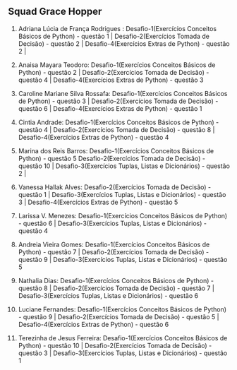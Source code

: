 ## Squad Grace Hopper
1. Adriana Lúcia de França Rodrigues : Desafio-1(Exercícios Conceitos Básicos de Python) - questão 1 | Desafio-2(Exercícios Tomada de Decisão) - questão 2 | Desafio-4(Exercícios Extras de Python) - questão 2 |  

2. Anaisa Mayara Teodoro: Desafio-1(Exercícios Conceitos Básicos de Python) - questão 2 |  Desafio-2(Exercícios Tomada de Decisão) - questão 4 | Desafio-4(Exercícios Extras de Python) - questão 3 

3. Caroline Mariane Silva Rossafa: Desafio-1(Exercícios Conceitos Básicos de Python) - questão 3 |  Desafio-2(Exercícios Tomada de Decisão) - questão 6 | Desafio-4(Exercícios Extras de Python) - questão 1 

4. Cintia Andrade: Desafio-1(Exercícios Conceitos Básicos de Python) - questão 4 | Desafio-2(Exercícios Tomada de Decisão) - questão 8 | Desafio-4(Exercícios Extras de Python) - questão 4 

5. Marina dos Reis Barros: Desafio-1(Exercícios Conceitos Básicos de Python) - questão 5  Desafio-2(Exercícios Tomada de Decisão) - questão 10 | Desafio-3(Exercícios Tuplas, Listas e Dicionários) - questão 2 | 

6. Vanessa Hallak Alves: Desafio-2(Exercícios Tomada de Decisão) - questão 1 | Desafio-3(Exercícios Tuplas, Listas e Dicionários) - questão 3 | Desafio-4(Exercícios Extras de Python) - questão 5 

7. Larissa V. Menezes: Desafio-1(Exercícios Conceitos Básicos de Python) - questão 6 | Desafio-3(Exercícios Tuplas, Listas e Dicionários) - questão 4

8. Andreia Vieira Gomes: Desafio-1(Exercícios Conceitos Básicos de Python) - questão 7 |  Desafio-2(Exercícios Tomada de Decisão) - questão 9 | Desafio-3(Exercícios Tuplas, Listas e Dicionários) - questão 5 

9. Nathalia Dias: Desafio-1(Exercícios Conceitos Básicos de Python) - questão 8 |  Desafio-2(Exercícios Tomada de Decisão) - questão 7 | Desafio-3(Exercícios Tuplas, Listas e Dicionários) - questão 6

10. Luciane Fernandes: Desafio-1(Exercícios Conceitos Básicos de Python) - questão 9  |  Desafio-2(Exercícios Tomada de Decisão) - questão 5 | Desafio-4(Exercícios Extras de Python) - questão 6 

11. Terezinha de Jesus Ferreira: Desafio-1(Exercícios Conceitos Básicos de Python) - questão 10 |  Desafio-2(Exercícios Tomada de Decisão) - questão 3 | Desafio-3(Exercícios Tuplas, Listas e Dicionários) - questão 1 